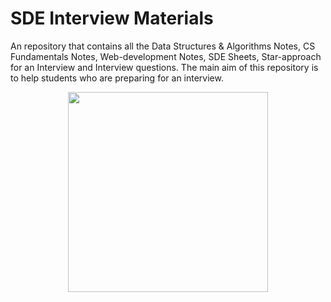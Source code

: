 # SDE Interview Materials

An repository that contains all the Data Structures & Algorithms Notes, CS Fundamentals Notes, Web-development Notes, SDE Sheets, Star-approach for an Interview and Interview questions. The main aim of this repository is to help students who are preparing for an interview.

<p align="center">
  <img src = "https://media2.giphy.com/media/QssGEmpkyEOhBCb7e1/giphy.gif?cid=ecf05e47a0n3gi1bfqntqmob8g9aid1oyj2wr3ds3mg700bl&rid=giphy.gif" width = 320px>
</p>
